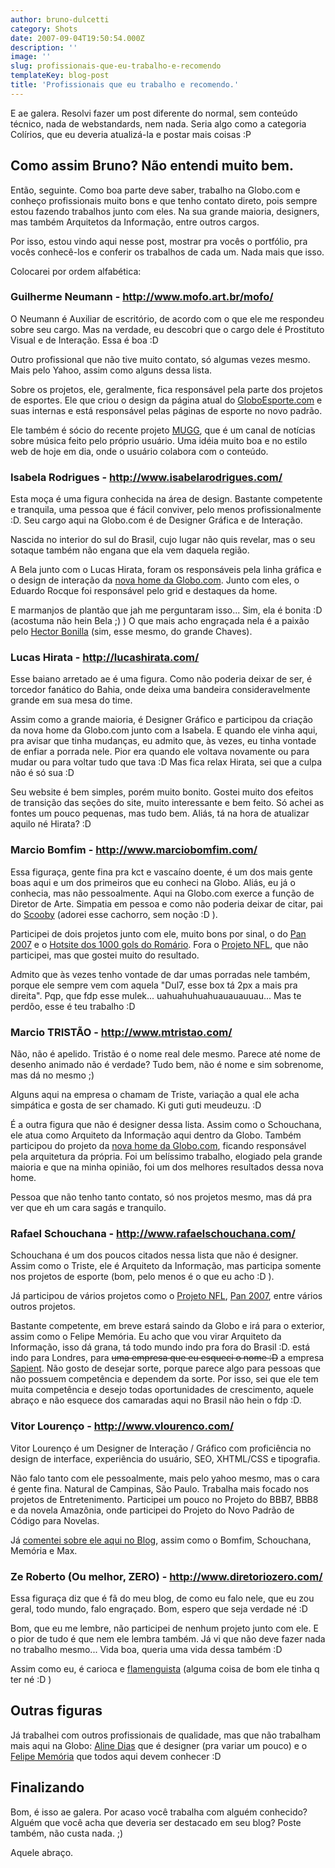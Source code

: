 ```yaml
---
author: bruno-dulcetti
category: Shots
date: 2007-09-04T19:50:54.000Z
description: ''
image: ''
slug: profissionais-que-eu-trabalho-e-recomendo
templateKey: blog-post
title: 'Profissionais que eu trabalho e recomendo.'
---
```


E ae galera. Resolvi fazer um post diferente do normal, sem conteúdo técnico, nada de webstandards, nem nada. Seria algo como a categoria Colírios, que eu deveria atualizá-la e postar mais coisas :P

## Como assim Bruno? Não entendi muito bem.

Então, seguinte. Como boa parte deve saber, trabalho na Globo.com e conheço profissionais muito bons e que tenho contato direto, pois sempre estou fazendo trabalhos junto com eles. Na sua grande maioria, designers, mas também Arquitetos da Informação, entre outros cargos.

Por isso, estou vindo aqui nesse post, mostrar pra vocês o portfólio, pra vocês conhecê-los e conferir os trabalhos de cada um. Nada mais que isso.

Colocarei por ordem alfabética:

### Guilherme Neumann - <a href="http://www.mofo.art.br/mofo/" title="Visitar o site do Neumann">http://www.mofo.art.br/mofo/</a>

O Neumann é Auxiliar de escritório, de acordo com o que ele me respondeu sobre seu cargo. Mas na verdade, eu descobri que o cargo dele é Prostituto Visual e de Interação. Essa é boa :D

Outro profissional que não tive muito contato, só algumas vezes mesmo. Mais pelo Yahoo, assim como alguns dessa lista.

Sobre os projetos, ele, geralmente, fica responsável pela parte dos projetos de esportes. Ele que criou o design da página atual do <a href="http://globoesporte.globo.com/">GloboEsporte.com</a> e suas internas e está responsável pelas páginas de esporte no novo padrão.

Ele também é sócio do recente projeto <a href="http://www.mugg.com.br/">MUGG</a>, que é um canal de notícias sobre música feito pelo próprio usuário. Uma idéia muito boa e no estilo web de hoje em dia, onde o usuário colabora com o conteúdo.

### Isabela Rodrigues - <a href="http://www.isabelarodrigues.com/" title="Visitar o site da Isabela">http://www.isabelarodrigues.com/</a>

Esta moça é uma figura conhecida na área de design. Bastante competente e tranquila, uma pessoa que é fácil conviver, pelo menos profissionalmente :D. Seu cargo aqui na Globo.com é de Designer Gráfica e de Interação.

Nascida no interior do sul do Brasil, cujo lugar não quis revelar, mas o seu sotaque também não engana que ela vem daquela região.

A Bela junto com o Lucas Hirata, foram os responsáveis pela linha gráfica e o design de interação da <a href="/portal-globocom-lanca-sua-nova-home">nova home da Globo.com</a>.
Junto com eles, o Eduardo Rocque foi responsável pelo grid e destaques da home.

E marmanjos de plantão que jah me perguntaram isso... Sim, ela é bonita :D (acostuma não hein Bela ;) ) O que mais acho engraçada nela é a paixão pelo <a href="http://movies.yahoo.com/movie/contributor/1800050002">Hector Bonilla</a> (sim, esse mesmo, do grande Chaves).

### Lucas Hirata - <a href="http://lucashirata.com/" title="Visitar o site do Hirata">http://lucashirata.com/</a>

Esse baiano arretado ae é uma figura. Como não poderia deixar de ser, é torcedor fanático do Bahia, onde deixa uma bandeira consideravelmente grande em sua mesa do time.

Assim como a grande maioria, é Designer Gráfico e participou da criação da nova home da Globo.com junto com a Isabela. E quando ele vinha aqui, pra avisar que tinha mudanças, eu admito que, às vezes, eu tinha vontade de enfiar a porrada nele. Pior era quando ele voltava novamente ou para mudar ou para voltar tudo que tava :D Mas fica relax Hirata, sei que a culpa não é só sua :D

Seu website é bem simples, porém muito bonito. Gostei muito dos efeitos de transição das seções do site, muito interessante e bem feito. Só achei as fontes um pouco pequenas, mas tudo bem. Aliás, tá na hora de atualizar aquilo né Hirata? :D

### Marcio Bomfim - <a href="http://www.marciobomfim.com/" title="Visitar o site do Bomfim">http://www.marciobomfim.com/</a>

Essa figuraça, gente fina pra kct e vascaíno doente, é um dos mais gente boas aqui e um dos primeiros que eu conheci na Globo. Aliás, eu já o conhecia, mas não pessoalmente. Aqui na Globo.com exerce a função de Diretor de Arte. Simpatia em pessoa e como não poderia deixar de citar, pai do <a href="http://www.marciobomfim.com/scooby.html">Scooby</a> (adorei esse cachorro, sem noção :D ).

Participei de dois projetos junto com ele, muito bons por sinal, o do <a href="http://www.globoesporte.com/pan">Pan 2007</a> e o <a href="http://globoesporte.globo.com/ESP/Home/0,,8168,00.html">Hotsite dos 1000 gols do Romário</a>. Fora o <a href="http://www.globoesporte.com/nfl">Projeto NFL</a>, que não participei, mas que gostei muito do resultado.

Admito que às vezes tenho vontade de dar umas porradas nele também, porque ele sempre vem com aquela "Dul7, esse box tá 2px a mais pra direita". Pqp, que fdp esse mulek... uahuahuhuahuauauauuau... Mas te perdôo, esse é teu trabalho :D

### Marcio TRISTÃO - <a href="http://www.mtristao.com/" title="Visitar o site do Tristão">http://www.mtristao.com/</a>

Não, não é apelido. Tristão é o nome real dele mesmo. Parece até nome de desenho animado não é verdade? Tudo bem, não é nome e sim sobrenome, mas dá no mesmo ;)

Alguns aqui na empresa o chamam de Triste, variação a qual ele acha simpática e gosta de ser chamado. Ki guti guti meudeuzu. :D

É a outra figura que não é designer dessa lista. Assim como o Schouchana, ele atua como Arquiteto da Informação aqui dentro da Globo. Também participou do projeto da <a href="/portal-globocom-lanca-sua-nova-home">nova home da Globo.com</a>, ficando responsável pela arquitetura da própria. Foi um belíssimo trabalho, elogiado pela grande maioria e que na minha opinião, foi um dos melhores resultados dessa nova home.

Pessoa que não tenho tanto contato, só nos projetos mesmo, mas dá pra ver que eh um cara sagás e tranquilo.

### Rafael Schouchana - <a href="http://www.rafaelschouchana.com/" title="Visitar o site do Schouchana">http://www.rafaelschouchana.com/</a>

Schouchana é um dos poucos citados nessa lista que não é designer. Assim como o Triste, ele é Arquiteto da Informação, mas participa somente nos projetos de esporte (bom, pelo menos é o que eu acho :D ).

Já participou de vários projetos como o <a href="http://www.globoesporte.com/nfl">Projeto NFL</a>, <a href="http://www.globoesporte.com/pan">Pan 2007</a>, entre vários outros projetos.

Bastante competente, em breve estará saindo da Globo e irá para o exterior, assim como o Felipe Memória. Eu acho que vou virar Arquiteto da Informação, isso dá grana, tá todo mundo indo pra fora do Brasil :D. está indo para Londres, para ~~uma empresa que eu esqueci o nome :D~~ a empresa <a href="http://www.sapient.com/">Sapient</a>. Não gosto de desejar sorte, porque parece algo para pessoas que não possuem competência e dependem da sorte. Por isso, sei que ele tem muita competência e desejo todas oportunidades de crescimento, aquele abraço e não esquece dos camaradas aqui no Brasil não hein o fdp :D.

### Vitor Lourenço - <a href="http://www.vlourenco.com/" title="Visitar o site do Vitor">http://www.vlourenco.com/</a>

Vitor Lourenço é um Designer de Interação / Gráfico com proficiência no design de interface, experiência do usuário, SEO, XHTML/CSS e tipografia.

Não falo tanto com ele pessoalmente, mais pelo yahoo mesmo, mas o cara é gente fina. Natural de Campinas, São Paulo. Trabalha mais focado nos projetos de Entretenimento. Participei um pouco no Projeto do BBB7, BBB8 e da novela Amazônia, onde participei do Projeto do Novo Padrão de Código para Novelas.

Já <a href="/parabens-despedida-ao-meu-camarada-felipe-memoria">comentei sobre ele aqui no Blog</a>, assim como o Bomfim, Schouchana, Memória e Max.

### Ze Roberto (Ou melhor, ZERO) - <a href="http://www.diretoriozero.com.br/" title="Visitar o site do Zero">http://www.diretoriozero.com/</a>

Essa figuraça diz que é fã do meu blog, de como eu falo nele, que eu zou geral, todo mundo, falo engraçado. Bom, espero que seja verdade né :D

Bom, que eu me lembre, não participei de nenhum projeto junto com ele. E o pior de tudo é que nem ele lembra também. Já vi que não deve fazer nada no trabalho mesmo... Vida boa, queria uma vida dessa também :D

Assim como eu, é carioca e <a href="http://globoesporte.globo.com/ESP/Home/0,,4282,00.html">flamenguista</a> (alguma coisa de bom ele tinha q ter né :D )

## Outras figuras

Já trabalhei com outros profissionais de qualidade, mas que não trabalham mais aqui na Globo: <a href="http://www.alinedias.com.br/">Aline Dias</a> que é designer (pra variar um pouco) e o <a href="http://www.fmemoria.com.br/">Felipe Memória</a> que todos aqui devem conhecer :D

## Finalizando

Bom, é isso ae galera. Por acaso você trabalha com alguém conhecido? Alguém que você acha que deveria ser destacado em seu blog? Poste também, não custa nada. ;)

Aquele abraço.
